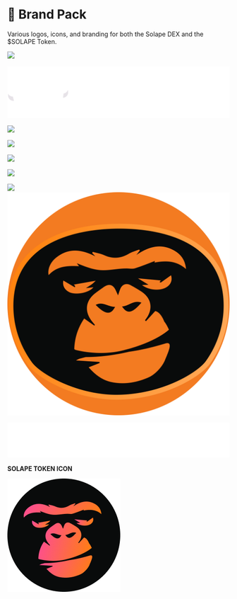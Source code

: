 # 🤝 Brand Pack

Various logos, icons, and branding for both the Solape DEX and the $SOLAPE Token.

![](<../.gitbook/assets/Mixed\_light (3).png>)

![](../.gitbook/assets/Group.png)

![](<../.gitbook/assets/Full\_orange (1).png>)

![](../.gitbook/assets/Dark\_main.png)

![](../.gitbook/assets/Mixed\_red.png)

![](../.gitbook/assets/IconOnly\_Main.png)

![](../.gitbook/assets/SolapeComunityProfile\_5.png) ![](<../.gitbook/assets/logo512 (1).png>)

![](<../.gitbook/assets/SOLAPE (1) (1).png>)

**SOLAPE TOKEN ICON**

![Solape Token ](../.gitbook/assets/256px.png)


